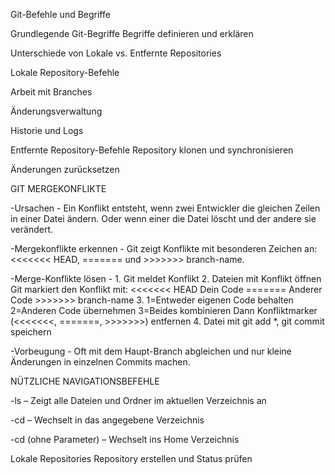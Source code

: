 Git-Befehle und Begriffe


Grundlegende Git-Begriffe
Begriffe definieren und erklären




Unterschiede von Lokale vs. Entfernte Repositories



Lokale Repository-Befehle



Arbeit mit Branches



Änderungsverwaltung



Historie und Logs



Entfernte Repository-Befehle
Repository klonen und synchronisieren




Änderungen zurücksetzen



GIT MERGEKONFLIKTE

-Ursachen - Ein Konflikt entsteht, wenn zwei Entwickler die gleichen Zeilen in einer Datei ändern. Oder wenn einer die Datei löscht und der andere sie verändert.

-Mergekonflikte erkennen - Git zeigt Konflikte mit besonderen Zeichen an: <<<<<<< HEAD, ======= und >>>>>>> branch-name.

-Merge-Konflikte lösen - 1. Git meldet Konflikt
                         2. Dateien mit Konflikt öffnen
                            Git markiert den Konflikt mit:
                            <<<<<<< HEAD
                            Dein Code
                            =======
                            Anderer Code
                            >>>>>>> branch-name
                         3. 1=Entweder eigenen Code behalten
                            2=Anderen Code übernehmen
                            3=Beides kombinieren
                            Dann Konfliktmarker (<<<<<<<, =======, >>>>>>>) entfernen
                         4. Datei mit git add *, git commit speichern
                            
-Vorbeugung - Oft mit dem Haupt-Branch abgleichen und nur kleine Änderungen in einzelnen Commits machen.




NÜTZLICHE NAVIGATIONSBEFEHLE

-ls – Zeigt alle Dateien und Ordner im aktuellen Verzeichnis an

-cd <ordner> – Wechselt in das angegebene Verzeichnis

-cd (ohne Parameter) – Wechselt ins Home Verzeichnis


Lokale Repositories
Repository erstellen und Status prüfen


